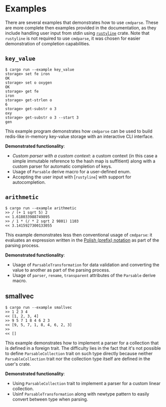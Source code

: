 # Examples

There are several examples that demonstrates how to use `cmdparse`. These are more complete then
examples provided in the documentation, as they include handling user input from stdin using
[`rustyline`](https://github.com/kkawakam/rustyline) crate. Note that `rustyline` is not required
to use `cmdparse`, it was chosen for easier demonstration of completion capabilities.


## `key_value`

```
$ cargo run --example key_value
storage> set fe iron
OK
storage> set o oxygen
OK
storage> get fe
iron
storage> get-strlen o
6
storage> get-substr o 3
oxy
storage> get-substr o 3 --start 3
gen
```

This example program demonstrates how `cmdparse` can be used to build redis-like in-memory
key-value storage with an interactive CLI interface.

**Demonstrated functionality**:

* *Custom parser with a custom context*: a custom context (in this case a
  simple immutable reference to the hash map is suffitient) along with a custom parser for automatic
  completion of keys.
* Usage of `Parsable` derive macro for a user-defined enum.
* Accepting the user input with [`rustyline`] with support for autocompletion.


## `arithmetic`

```
$ cargo run --example arithmetic
>> / (+ 1 sqrt 5) 2
<< 1.618033988749895
>> / 1 * (/ * 2 sqrt 2 9801) 1103
<< 3.1415927300133055
```

This example demonstrates less then conventional usage of `cmdparse`: it
evaluates an expression written in the [Polish (prefix)
notation](https://en.wikipedia.org/wiki/Polish_notation) as part of the parsing
process.

**Demonstrated functionality**:

* Usage of `ParsableTransformation` for data validation and converting the
  value to another as part of the parsing process.
* Usage of `parser`, `rename`, `transparent` attributes of the `Parsable` derive macro.


## smallvec

```
$ cargo run --example smallvec
>> 1 2 3 4
<< [1, 2, 3, 4]
>> 9 5 7 1 8 4 6 2 3
<< [9, 5, 7, 1, 8, 4, 6, 2, 3]
>>
<< []
```

This example demonstrates how to implement a parser for a collection that is defined in a foreign
trait. The difficulty lies in the fact that it's not possible to define `ParsableCollection` trait
on such type directly because neither `ParsableCollection` trait nor the collection type itself are
defined in the user's crate.

**Demonstrated functionality**:

* Using `ParsableCollection` trait to implement a parser for a custom linear collection.
* Usinf `ParsableTransformation` along with newtype pattern to easily convert between type when
  parsing.
